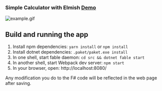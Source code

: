 ### Simple Calculator with Elmish [Demo](https://fable-elmish.github.io/sample-react-calc/)

![example.gif](https://cloud.githubusercontent.com/assets/13316248/24982293/122bbe7e-1fe1-11e7-9dfd-7618688ab8df.gif)

## Build and running the app

1. Install npm dependencies: `yarn install` or `npm install`
2. Install dotnet dependencies: `.paket/paket.exe install`
3. In one shell, start fable daemon: `cd src && dotnet fable start`
4. In another shell, start Webpack dev server: `npm start`   
5. In your browser, open: http://localhost:8080/

Any modification you do to the F# code will be reflected in the web page after saving.
